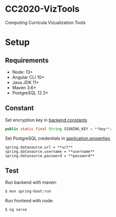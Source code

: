 # CC2020-VizTools
Computing Curricula Vizualization Tools


# Setup

## Requirements

* Node: 13+
* Angular CLI 10+
* Java JDK 11+
* Maven 3.6+
* PostgreSQL 12.3+

## Constant

Set encryption key in [backend constants](https://github.com/ecuadros/CC2020-VizTools/blob/master/backend/src/main/java/security/Constants.java#L5)

```java
public static final String SIGNING_KEY = **key**;
```

Set PostgreSQL credentials in [application.properties](https://github.com/ecuadros/CC2020-VizTools/blob/master/backend/src/main/esources/application.properties#L6-L8)

```properties
spring.datasource.url = **url**
spring.datasource.username = **username**
spring.datasource.password = **password**
```

## Test

Run backend with maven:

```sh
$ mvn spring-boot:run
```

Run frontend with node:

```sh
$ ng serve
```
